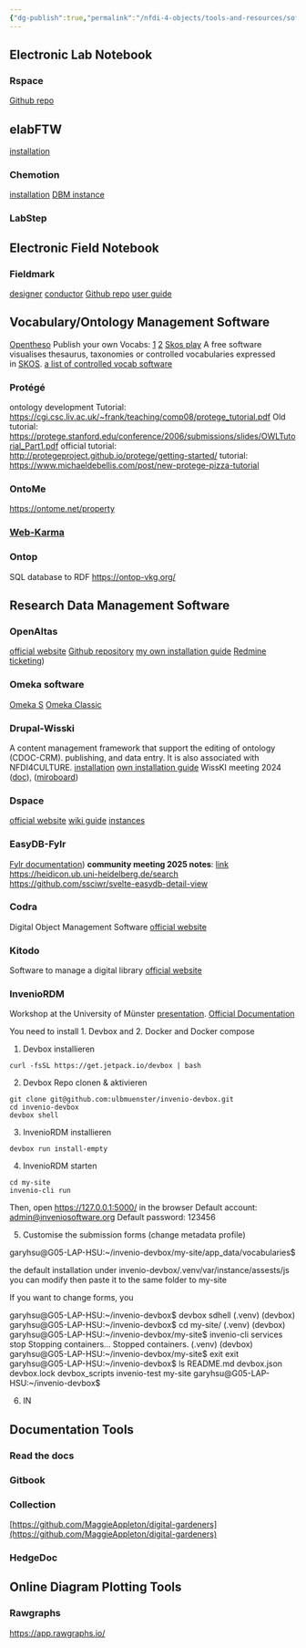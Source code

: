 ```yaml
---
{"dg-publish":true,"permalink":"/nfdi-4-objects/tools-and-resources/software/","noteIcon":""}
---
```



## Electronic Lab Notebook
### Rspace
[Github repo](https://github.com/rspace-os/rspace-docker?tab=readme-ov-file)
## elabFTW
[installation](https://doc.elabftw.net/install.html)
### Chemotion
[installation](https://chemotion.net/docs/eln/install_configure)
[DBM instance]([https://bergbau.eln.chemotion.scc.kit.edu/](https://bergbau.eln.chemotion.scc.kit.edu/))
### LabStep


## Electronic Field Notebook
### Fieldmark
[designer](https://designer.fieldmark.app/)
[conductor](https://conductor.fieldmark.app/auth/)
[Github repo](https://github.com/FAIMS/FAIMS3)
[user guide](https://docs.google.com/document/d/1DCZzca6xOqBhst1849eE6LM0aKWaISDImcSVYMiYKyY/edit?tab=t.0)

## Vocabulary/Ontology Management Software
[Opentheso](https://github.com/miledrousset/Opentheso/tree/master?tab=readme-ov-file)
Publish your own Vocabs: [1](https://blog.skohub.io/2024-03-21-skohub-pages/) [2](https://metadaten.community/t/skohub-pages-skos-publikation-auf-die-einfache-art/257)
[Skos play](https://skos-play.sparna.fr/play/)
A free software visualises thesaurus, taxonomies or controlled vocabularies expressed in [SKOS](http://www.w3.org/TR/2009/REC-skos-reference-20090818/).
[a list of controlled vocab software](https://github.com/gbv/bartoc.org/wiki/Software-for-controlled-vocabularies)
### Protégé
ontology development
Tutorial: https://cgi.csc.liv.ac.uk/~frank/teaching/comp08/protege_tutorial.pdf
Old tutorial: https://protege.stanford.edu/conference/2006/submissions/slides/OWLTutorial_Part1.pdf
official tutorial: http://protegeproject.github.io/protege/getting-started/
tutorial: https://www.michaeldebellis.com/post/new-protege-pizza-tutorial

### OntoMe
https://ontome.net/property
### [Web-Karma](https://github.com/usc-isi-i2/Web-Karma)

### Ontop
SQL database to RDF
https://ontop-vkg.org/
## Research Data Management Software
### OpenAltas
[official website](https://openatlas.eu/)
[Github repository](https://github.com/craws/OpenAtlas/blob/main/install.md)
[my own installation guide](OpenAtlas.md)
[Redmine ticketing](https://redmine.openatlas.eu/projects)) 
### Omeka software
[Omeka S](https://omeka.org/s/docs/user-manual/install/)
[Omeka Classic](https://omeka.org/classic/docs/Installation/System_Requirements/)
### Drupal-Wisski
A  content  management framework that support the editing of ontology (CDOC-CRM). publishing, and data entry. 
It is also associated with NFDI4CULTURE. 
[installation](https://wiss-ki.eu/download_and_install)
[own installation guide](Drupal-Wisski.md)
WissKI meeting 2024 ([doc](https://docs.google.com/document/d/1SX0y778HpjV35q6UoYv5q-3tSUW6jekHOwMEfI9MEYw/edit?tab=t.0)), ([miroboard](https://miro.com/app/board/uXjVLCVQWwA=/))
### Dspace
[official website](https://dspace.org/)
[wiki guide](https://wiki.lyrasis.org/display/DSPACE/Home) 
[instances](https://dspace.org/registry/)
### EasyDB-Fylr
[Fylr documentation](https://docs.fylr.io/))
**community meeting 2025 notes**: [link](https://docs.google.com/document/d/18pVGC_bQFgcOYijjlqJqB-nZDhrjmFP7Tj7PzInXapc/edit?tab=t.0#heading=h.m8w43bakqrmb)
https://heidicon.ub.uni-heidelberg.de/search
https://github.com/ssciwr/svelte-easydb-detail-view
### Codra
Digital Object Management Software
[official website](https://www.cordra.org/cordra.html) 
### Kitodo
Software to manage a digital library 
[official website](https://www.kitodo.org/en/software/about-the-software) 

### InvenioRDM
Workshop at the University of Münster [presentation](https://pad.uni-muenster.de/p/5K3B3kUsk#/). [Official Documentation](https://inveniordm.docs.cern.ch/)

You need to install 1. Devbox and 2. Docker and Docker compose


1. Devbox installieren
```
curl -fsSL https://get.jetpack.io/devbox | bash
```

2. Devbox Repo clonen & aktivieren

```
git clone git@github.com:ulbmuenster/invenio-devbox.git
cd invenio-devbox
devbox shell
```

3. InvenioRDM installieren

```
devbox run install-empty
```

4. InvenioRDM starten

```
cd my-site
invenio-cli run
```

Then, open https://127.0.0.1:5000/ in the browser
Default account: [admin@inveniosoftware.org](mailto:admin@inveniosoftware.org) Default password: 123456 


5. Customise the submission forms (change metadata profile)

garyhsu@G05-LAP-HSU:~/invenio-devbox/my-site/app_data/vocabularies$

the default installation under invenio-devbox/.venv/var/instance/assests/js you can modify
then paste it to the same folder to my-site

If you want to change forms, you

garyhsu@G05-LAP-HSU:~/invenio-devbox$ devbox sdhell
(.venv) (devbox) garyhsu@G05-LAP-HSU:~/invenio-devbox$ cd my-site/
(.venv) (devbox) garyhsu@G05-LAP-HSU:~/invenio-devbox/my-site$ invenio-cli services stop
Stopping containers...
Stopped containers.
(.venv) (devbox) garyhsu@G05-LAP-HSU:~/invenio-devbox/my-site$ exit
exit
garyhsu@G05-LAP-HSU:~/invenio-devbox$ ls
README.md  devbox.json  devbox.lock  devbox_scripts  invenio-test  my-site
garyhsu@G05-LAP-HSU:~/invenio-devbox$

6. IN





## Documentation Tools
### Read the docs

### Gitbook

### Collection
[https://github.com/MaggieAppleton/digital-gardeners](https://github.com/MaggieAppleton/digital-gardeners)

### HedgeDoc


## Online Diagram Plotting Tools
### Rawgraphs
https://app.rawgraphs.io/



